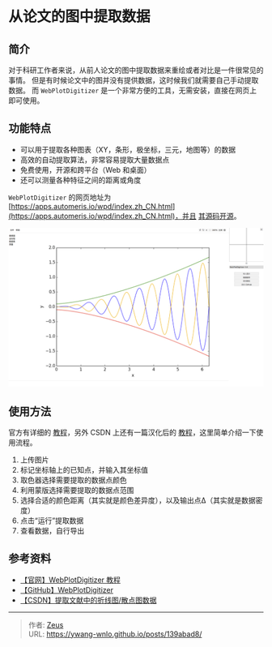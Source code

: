 # 从论文的图中提取数据


## 简介

对于科研工作者来说，从前人论文的图中提取数据来重绘或者对比是一件很常见的事情。
但是有时候论文中的图并没有提供数据，这时候我们就需要自己手动提取数据。
而 `WebPlotDigitizer` 是一个非常方便的工具，无需安装，直接在网页上即可使用。

## 功能特点

- 可以用于提取各种图表（XY，条形，极坐标，三元，地图等）的数据
- 高效的自动提取算法，非常容易提取大量数据点
- 免费使用，开源和跨平台（Web 和桌面）
- 还可以测量各种特征之间的距离或角度

`WebPlotDigitizer` 的网页地址为 [https://apps.automeris.io/wpd/index.zh_CN.html](https://apps.automeris.io/wpd/index.zh_CN.html)，并且 [其源码开源](https://github.com/ankitrohatgi/WebPlotDigitizer)。

![WebPlotDigitizer](WebPlotDigitizer.png)

## 使用方法

官方有详细的 [教程](https://automeris.io/WebPlotDigitizer/tutorial.html)，另外 CSDN 上还有一篇汉化后的 [教程](https://blog.csdn.net/YanLu99/article/details/114172184)，这里简单介绍一下使用流程。

1. 上传图片
2. 标记坐标轴上的已知点，并输入其坐标值
3. 取色器选择需要提取的数据点颜色
4. 利用蒙版选择需要提取的数据点范围
5. 选择合适的颜色距离（其实就是颜色差异度），以及输出点Δ（其实就是数据密度）
6. 点击“运行”提取数据
7. 查看数据，自行导出

## 参考资料

- [【官网】WebPlotDigitizer 教程](https://automeris.io/WebPlotDigitizer/tutorial.html)
- [【GitHub】WebPlotDigitizer](https://github.com/ankitrohatgi/WebPlotDigitizer)
- [【CSDN】提取文献中的折线图/散点图数据](https://blog.csdn.net/YanLu99/article/details/114172184)


---

> 作者: [Zeus](https://github.com/ywang-wnlo)  
> URL: https://ywang-wnlo.github.io/posts/139abad8/  

